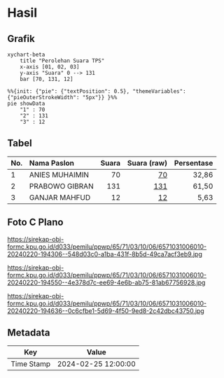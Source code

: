# Hasil

## Grafik

```mermaid
xychart-beta
    title "Perolehan Suara TPS"
    x-axis [01, 02, 03]
    y-axis "Suara" 0 --> 131
    bar [70, 131, 12]
```

```mermaid
%%{init: {"pie": {"textPosition": 0.5}, "themeVariables": {"pieOuterStrokeWidth": "5px"}} }%%
pie showData
    "1" : 70
    "2" : 131
    "3" : 12
```

## Tabel

| No. | Nama Paslon    | Suara | Suara (raw) | Persentase |
|:--- |:-------------- | -----:| -----------:| ----------:|
| 1   | ANIES MUHAIMIN | 70    | [70][p-1]   | 32,86      |
| 2   | PRABOWO GIBRAN | 131   | [131][p-2]  | 61,50      |
| 3   | GANJAR MAHFUD  | 12    | [12][p-3]   | 5,63       |


[p-1]: https://github.com/gigit-pemilu/pemilu-2024-65-kalimantan-utara/blob/main/pilpres/hitung-suara/sub/65-kalimantan-utara/sub/71-kota-tarakan/sub/03-tarakan-timur/sub/1006-pantai-amal/sub/010-tps/sub/paslon-1.txt
[p-2]: https://github.com/gigit-pemilu/pemilu-2024-65-kalimantan-utara/blob/main/pilpres/hitung-suara/sub/65-kalimantan-utara/sub/71-kota-tarakan/sub/03-tarakan-timur/sub/1006-pantai-amal/sub/010-tps/sub/paslon-2.txt
[p-3]: https://github.com/gigit-pemilu/pemilu-2024-65-kalimantan-utara/blob/main/pilpres/hitung-suara/sub/65-kalimantan-utara/sub/71-kota-tarakan/sub/03-tarakan-timur/sub/1006-pantai-amal/sub/010-tps/sub/paslon-3.txt

## Foto C Plano

https://sirekap-obj-formc.kpu.go.id/d033/pemilu/ppwp/65/71/03/10/06/6571031006010-20240220-194306--548d03c0-a1ba-431f-8b5d-49ca7acf3eb9.jpg

https://sirekap-obj-formc.kpu.go.id/d033/pemilu/ppwp/65/71/03/10/06/6571031006010-20240220-194550--4e378d7c-ee69-4e6b-ab75-81ab67756928.jpg

https://sirekap-obj-formc.kpu.go.id/d033/pemilu/ppwp/65/71/03/10/06/6571031006010-20240220-194636--0c6cfbe1-5d69-4f50-9ed8-2c42dbc43750.jpg


## Metadata

| Key        | Value               |
| ---------- | ------------------- |
| Time Stamp | 2024-02-25 12:00:00 |



